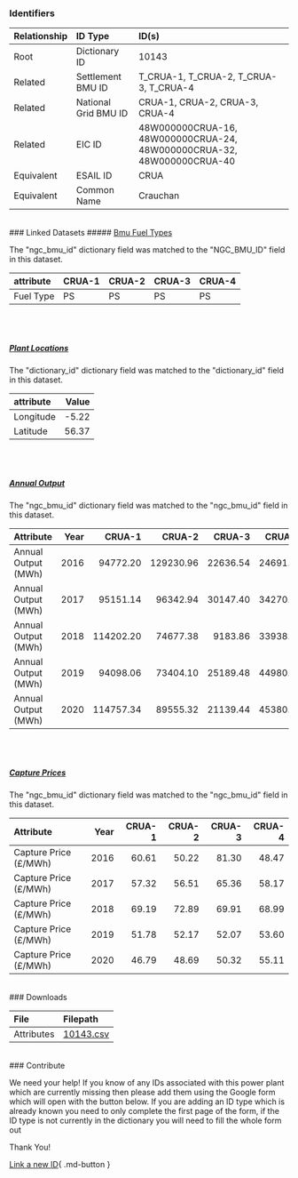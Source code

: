 ### Identifiers

| Relationship   | ID Type              | ID(s)                                                                  |
|:---------------|:---------------------|:-----------------------------------------------------------------------|
| Root           | Dictionary ID        | 10143                                                                  |
| Related        | Settlement BMU ID    | T_CRUA-1, T_CRUA-2, T_CRUA-3, T_CRUA-4                                 |
| Related        | National Grid BMU ID | CRUA-1, CRUA-2, CRUA-3, CRUA-4                                         |
| Related        | EIC ID               | 48W000000CRUA-16, 48W000000CRUA-24, 48W000000CRUA-32, 48W000000CRUA-40 |
| Equivalent     | ESAIL ID             | CRUA                                                                   |
| Equivalent     | Common Name          | Crauchan                                                               |

<br>
### Linked Datasets
##### <a href="https://osuked.github.io/Power-Station-Dictionary/datasets/bmu-fuel-types">Bmu Fuel Types</a>



The "ngc_bmu_id" dictionary field was matched to the "NGC_BMU_ID" field in this dataset.

| attribute   | CRUA-1   | CRUA-2   | CRUA-3   | CRUA-4   |
|:------------|:---------|:---------|:---------|:---------|
| Fuel Type   | PS       | PS       | PS       | PS       |

<br><br>
##### <a href="https://osuked.github.io/Power-Station-Dictionary/datasets/plant-locations">Plant Locations</a>



The "dictionary_id" dictionary field was matched to the "dictionary_id" field in this dataset.

| attribute   |   Value |
|:------------|--------:|
| Longitude   |   -5.22 |
| Latitude    |   56.37 |

<br><br>
##### <a href="https://osuked.github.io/Power-Station-Dictionary/datasets/annual-output">Annual Output</a>



The "ngc_bmu_id" dictionary field was matched to the "ngc_bmu_id" field in this dataset.

| Attribute           |   Year |    CRUA-1 |    CRUA-2 |   CRUA-3 |   CRUA-4 |
|:--------------------|-------:|----------:|----------:|---------:|---------:|
| Annual Output (MWh) |   2016 |  94772.20 | 129230.96 | 22636.54 | 24691.62 |
| Annual Output (MWh) |   2017 |  95151.14 |  96342.94 | 30147.40 | 34270.94 |
| Annual Output (MWh) |   2018 | 114202.20 |  74677.38 |  9183.86 | 33938.50 |
| Annual Output (MWh) |   2019 |  94098.06 |  73404.10 | 25189.48 | 44980.04 |
| Annual Output (MWh) |   2020 | 114757.34 |  89555.32 | 21139.44 | 45380.08 |

<br><br>
##### <a href="https://osuked.github.io/Power-Station-Dictionary/datasets/capture-prices">Capture Prices</a>



The "ngc_bmu_id" dictionary field was matched to the "ngc_bmu_id" field in this dataset.

| Attribute             |   Year |   CRUA-1 |   CRUA-2 |   CRUA-3 |   CRUA-4 |
|:----------------------|-------:|---------:|---------:|---------:|---------:|
| Capture Price (£/MWh) |   2016 |    60.61 |    50.22 |    81.30 |    48.47 |
| Capture Price (£/MWh) |   2017 |    57.32 |    56.51 |    65.36 |    58.17 |
| Capture Price (£/MWh) |   2018 |    69.19 |    72.89 |    69.91 |    68.99 |
| Capture Price (£/MWh) |   2019 |    51.78 |    52.17 |    52.07 |    53.60 |
| Capture Price (£/MWh) |   2020 |    46.79 |    48.69 |    50.32 |    55.11 |


<br>
### Downloads


| File       | Filepath                                                                              |
|:-----------|:--------------------------------------------------------------------------------------|
| Attributes | [10143.csv](https://osuked.github.io/Power-Station-Dictionary/object_attrs/10143.csv) |


<br>
### Contribute

We need your help! If you know of any IDs associated with this power plant which are currently missing then please add them using the Google form which will open with the button below. If you are adding an ID type which is already known you need to only complete the first page of the form, if the ID type is not currently in the dictionary you will need to fill the whole form out

Thank You!

[Link a new ID](https://docs.google.com/forms/d/e/1FAIpQLSc5jRsQ7NgiLLXbwo9PUdwTQyuqbRwThltG56-o6NVSe7E_nw/viewform?usp=pp_url&entry.251912331=10143){ .md-button }